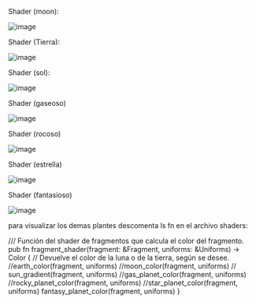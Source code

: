 Shader (moon):

![image](https://github.com/user-attachments/assets/7d330f08-94f1-458d-a5d1-95ad2ca681dc)

Shader (Tierra):

![image](https://github.com/user-attachments/assets/6ef4e7ee-8b59-4c96-922c-c9e41af9ceb2)

Shader (sol):

![image](https://github.com/user-attachments/assets/9adca974-287b-40b6-9375-4ffe5fcebbe0)

Shader (gaseoso)

![image](https://github.com/user-attachments/assets/3c017dd5-99e6-41d8-81d1-d559cd06b3e8)

Shader (rocoso)

![image](https://github.com/user-attachments/assets/901f52d7-79e1-4526-ae1c-1232c22b170a)

Shader (estrella)

![image](https://github.com/user-attachments/assets/0d89de70-111b-4105-9670-dd83099ae950)

Shader (fantasioso)

![image](https://github.com/user-attachments/assets/9bdd5a1c-1e85-48c8-ac9e-72a190ba830a)


para visualizar los demas plantes descomenta ls fn en el archivo shaders:

/// Función del shader de fragmentos que calcula el color del fragmento.
pub fn fragment_shader(fragment: &Fragment, uniforms: &Uniforms) -> Color {
    // Devuelve el color de la luna o de la tierra, según se desee.
    //earth_color(fragment, uniforms)
    //moon_color(fragment, uniforms)
   // sun_gradient(fragment, uniforms)
   //gas_planet_color(fragment, uniforms)
   //rocky_planet_color(fragment, uniforms)
   //star_planet_color(fragment, uniforms)
   fantasy_planet_color(fragment, uniforms)
}
